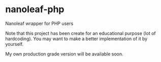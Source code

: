# nanoleaf-php
Nanoleaf wrapper for PHP users

Note that this project has been create for an educational purpose (lot of hardcoding). You may want to make a better implementation of it by yourself.

My own production grade version will be available soon.
